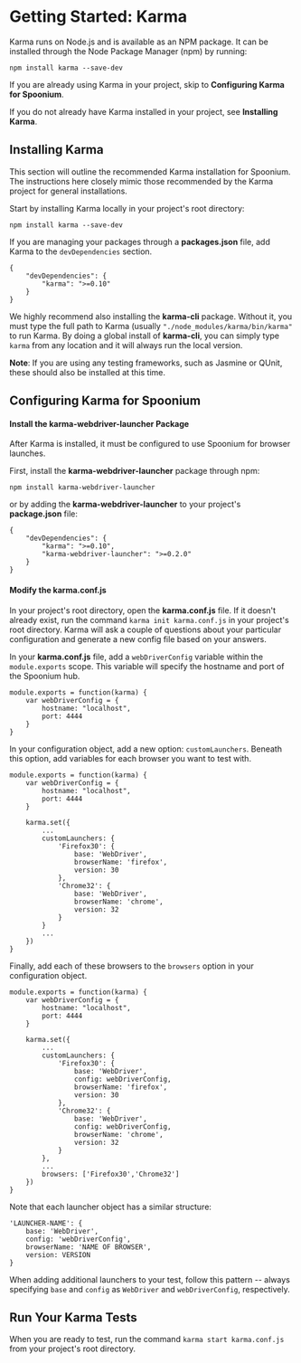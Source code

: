 # Getting Started: Karma

Karma runs on Node.js and is available as an NPM package. It can be installed through the Node Package Manager (npm) by running: 

	npm install karma --save-dev

If you are already using Karma in your project, skip to **Configuring Karma for Spoonium**. 

If you do not already have Karma installed in your project, see **Installing Karma**.

## Installing Karma

This section will outline the recommended Karma installation for Spoonium. The instructions here closely mimic those recommended by the Karma project for general installations. 

Start by installing Karma locally in your project's root directory: 

	npm install karma --save-dev

If you are managing your packages through a **packages.json** file, add Karma to the `devDependencies` section. 

	{
		"devDependencies": {
			"karma": ">=0.10"
		}
	}

We highly recommend also installing the **karma-cli** package. Without it, you must type the full path to Karma (usually `"./node_modules/karma/bin/karma"` to run Karma. By doing a global install of **karma-cli**, you can simply type `karma` from any location and it will always run the local version. 

**Note**: If you are using any testing frameworks, such as Jasmine or QUnit, these should also be installed at this time. 

## Configuring Karma for Spoonium

#### Install the karma-webdriver-launcher Package

After Karma is installed, it must be configured to use Spoonium for browser launches. 

First, install the **karma-webdriver-launcher** package through npm: 

	npm install karma-webdriver-launcher

or by adding the **karma-webdriver-launcher** to your project's **package.json** file: 

	{
		"devDependencies": {
			"karma": ">=0.10",
			"karma-webdriver-launcher": ">=0.2.0"
		}
	}

#### Modify the karma.conf.js 

In your project's root directory, open the **karma.conf.js** file. If it doesn't already exist, run the command `karma init karma.conf.js` in your project's root directory. Karma will ask a couple of questions about your particular configuration and generate a new config file based on your answers. 

In your **karma.conf.js** file, add a `webDriverConfig` variable within the `module.exports` scope. This variable will specify the hostname and port of the Spoonium hub. 

	module.exports = function(karma) {
		var webDriverConfig = {
			hostname: "localhost",
			port: 4444
		}
	}

In your configuration object, add a new option: `customLaunchers`. Beneath this option, add variables for each browser you want to test with. 

	module.exports = function(karma) {
		var webDriverConfig = {
			hostname: "localhost",
			port: 4444		
		}
	
		karma.set({	
			...		
			customLaunchers: {
				'Firefox30': {
					base: 'WebDriver',
					browserName: 'firefox',
					version: 30
				},
				'Chrome32': {
					base: 'WebDriver',
					browserName: 'chrome',
					version: 32
				}
			}
			...
		})
	}

Finally, add each of these browsers to the `browsers` option in your configuration object. 

	module.exports = function(karma) {
		var webDriverConfig = {
			hostname: "localhost",
			port: 4444		
		}
	
		karma.set({	
			...		
			customLaunchers: {
				'Firefox30': {
					base: 'WebDriver',
					config: webDriverConfig,
					browserName: 'firefox',
					version: 30
				},
				'Chrome32': {
					base: 'WebDriver',
					config: webDriverConfig,
					browserName: 'chrome',
					version: 32
				}
			},
			...
			browsers: ['Firefox30','Chrome32']
		})
	}

Note that each launcher object has a similar structure: 

	'LAUNCHER-NAME': {
		base: 'WebDriver',
		config: 'webDriverConfig',
		browserName: 'NAME OF BROWSER',
		version: VERSION
	}

When adding additional launchers to your test, follow this pattern -- always specifying `base` and `config` as `WebDriver` and `webDriverConfig`, respectively. 

## Run Your Karma Tests

When you are ready to test, run the command `karma start karma.conf.js` from your project's root directory. 